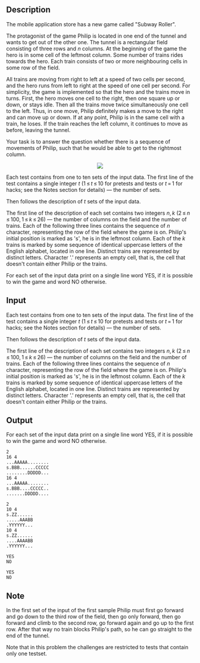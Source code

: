 ## Description

<div><p>The mobile application store has a new game called "Subway Roller".</p><p>The protagonist of the game Philip is located in one end of the tunnel and wants to get out of the other one. The tunnel is a rectangular field consisting of three rows and <span class="tex-span"><i>n</i></span> columns. At the beginning of the game the hero is in some cell of the leftmost column. Some number of trains rides towards the hero. Each train consists of two or more neighbouring cells in some row of the field.</p><p>All trains are moving from right to left at a speed of two cells per second, and the hero runs from left to right at the speed of one cell per second. For simplicity, the game is implemented so that the hero and the trains move in turns. First, the hero moves one cell to the right, then one square up or down, or stays idle. Then all the trains move twice simultaneously one cell to the left. Thus, in one move, Philip definitely makes a move to the right and can move up or down. If at any point, Philip is in the same cell with a train, he loses. If the train reaches the left column, it continues to move as before, leaving the tunnel.</p><p>Your task is to answer the question whether there is a sequence of movements of Philip, such that he would be able to get to the rightmost column.</p><center> <img class="tex-graphics" src="file://WPZYSN7j.png" style="max-width: 100.0%;max-height: 100.0%;"> </center></div><div class="input-specification"><p>Each test contains from one to ten sets of the input data. The first line of the test contains a single integer <span class="tex-span"><i>t</i></span> (<span class="tex-span">1 ≤ <i>t</i> ≤ 10</span> for pretests and tests or <span class="tex-span"><i>t</i> = 1</span> for hacks; see the Notes section for details) — the number of sets.</p><p>Then follows the description of <span class="tex-span"><i>t</i></span> sets of the input data. </p><p>The first line of the description of each set contains two integers <span class="tex-span"><i>n</i>, <i>k</i></span> (<span class="tex-span">2 ≤ <i>n</i> ≤ 100, 1 ≤ <i>k</i> ≤ 26</span>) — the number of columns on the field and the number of trains. Each of the following three lines contains the sequence of <span class="tex-span"><i>n</i></span> character, representing the row of the field where the game is on. Philip's initial position is marked as '<span class="tex-font-style-tt">s</span>', he is in the leftmost column. Each of the <span class="tex-span"><i>k</i></span> trains is marked by some sequence of identical uppercase letters of the English alphabet, located in one line. Distinct trains are represented by distinct letters. Character '<span class="tex-font-style-tt">.</span>' represents an empty cell, that is, the cell that doesn't contain either Philip or the trains.</p></div><div class="output-specification"><p>For each set of the input data print on a single line word <span class="tex-font-style-tt">YES</span>, if it is possible to win the game and word <span class="tex-font-style-tt">NO</span> otherwise.</p></div>

## Input

<p>Each test contains from one to ten sets of the input data. The first line of the test contains a single integer <span class="tex-span"><i>t</i></span> (<span class="tex-span">1 ≤ <i>t</i> ≤ 10</span> for pretests and tests or <span class="tex-span"><i>t</i> = 1</span> for hacks; see the Notes section for details) — the number of sets.</p><p>Then follows the description of <span class="tex-span"><i>t</i></span> sets of the input data. </p><p>The first line of the description of each set contains two integers <span class="tex-span"><i>n</i>, <i>k</i></span> (<span class="tex-span">2 ≤ <i>n</i> ≤ 100, 1 ≤ <i>k</i> ≤ 26</span>) — the number of columns on the field and the number of trains. Each of the following three lines contains the sequence of <span class="tex-span"><i>n</i></span> character, representing the row of the field where the game is on. Philip's initial position is marked as '<span class="tex-font-style-tt">s</span>', he is in the leftmost column. Each of the <span class="tex-span"><i>k</i></span> trains is marked by some sequence of identical uppercase letters of the English alphabet, located in one line. Distinct trains are represented by distinct letters. Character '<span class="tex-font-style-tt">.</span>' represents an empty cell, that is, the cell that doesn't contain either Philip or the trains.</p>

## Output

<p>For each set of the input data print on a single line word <span class="tex-font-style-tt">YES</span>, if it is possible to win the game and word <span class="tex-font-style-tt">NO</span> otherwise.</p>





```input1
2
16 4
...AAAAA........
s.BBB......CCCCC
........DDDDD...
16 4
...AAAAA........
s.BBB....CCCCC..
.......DDDDD....

```




```input2
2
10 4
s.ZZ......
.....AAABB
.YYYYYY...
10 4
s.ZZ......
....AAAABB
.YYYYYY...

```




```output1
YES
NO

```




```output2
YES
NO

```



## Note

<p>In the first set of the input of the first sample Philip must first go forward and go down to the third row of the field, then go only forward, then go forward and climb to the second row, go forward again and go up to the first row. After that way no train blocks Philip's path, so he can go straight to the end of the tunnel.</p><p>Note that in this problem the challenges are restricted to tests that contain only one testset.</p>
